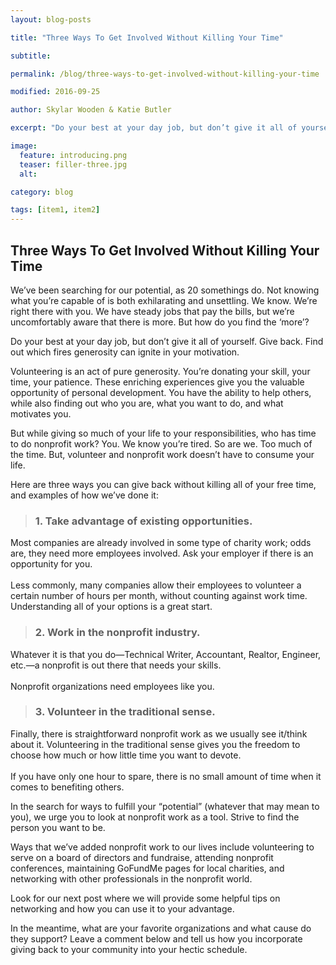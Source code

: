 ```yaml
---
layout: blog-posts

title: "Three Ways To Get Involved Without Killing Your Time"

subtitle: 

permalink: /blog/three-ways-to-get-involved-without-killing-your-time

modified: 2016-09-25

author: Skylar Wooden & Katie Butler

excerpt: "Do your best at your day job, but don’t give it all of yourself. Give back. Find out which fires generosity can ignite in your motivation."

image:
  feature: introducing.png
  teaser: filler-three.jpg
  alt: 

category: blog

tags: [item1, item2]
---
```


## Three Ways To Get Involved Without Killing Your Time

We’ve been searching for our potential, as 20 somethings do. Not knowing what you’re capable of is both exhilarating and unsettling. We know. We’re right there with you. We have steady jobs that pay the bills, but we’re uncomfortably aware that there is more.  But how do you find the ‘more’? 

Do your best at your day job, but don’t give it all of yourself. Give back. Find out which fires generosity can ignite in your motivation.  

Volunteering is an act of pure generosity. You’re donating your skill, your time, your patience. These enriching experiences give you the valuable opportunity of personal development. You have the ability to help others, while also finding out who you are, what you want to do, and what motivates you.

But while giving so much of your life to your responsibilities, who has time to do nonprofit work? You. We know you’re tired. So are we. Too much of the time. But, volunteer and nonprofit work doesn’t have to consume your life. 

Here are three ways you can give back without killing all of your free time, and examples of how we’ve done it:

> ### 1. Take advantage of existing opportunities. 
Most companies are already involved in some type of charity work; odds are, they need more employees involved. Ask your employer if there is an opportunity for you. <br><br>
Less commonly, many companies allow their employees to volunteer a certain number of hours per month, without counting against work time. Understanding all of your options is a great start.  

> ### 2. Work in the nonprofit industry.
Whatever it is that you do—Technical Writer, Accountant, Realtor, Engineer, etc.—a nonprofit is out there that needs your skills.<br><br>Nonprofit organizations need employees like you.  

> ### 3. Volunteer in the traditional sense.
Finally, there is straightforward nonprofit work as we usually see it/think about it. Volunteering in the traditional sense gives you the freedom to choose how much or how little time you want to devote.<br><br>If you have only one hour to spare, there is no small amount of time when it comes to benefiting others. 

In the search for ways to fulfill your “potential” (whatever that may mean to you), we urge you to look at nonprofit work as a tool. Strive to find the person you want to be.

Ways that we’ve added nonprofit work to our lives include volunteering to serve on a board of directors and fundraise, attending nonprofit conferences, maintaining GoFundMe pages for local charities, and networking with other professionals in the nonprofit world. 

Look for our next post where we will provide some helpful tips on networking and how you can use it to your advantage. 

In the meantime, what are your favorite organizations and what cause do they support? Leave a comment below and tell us how you incorporate giving back to your community into your hectic schedule. 


